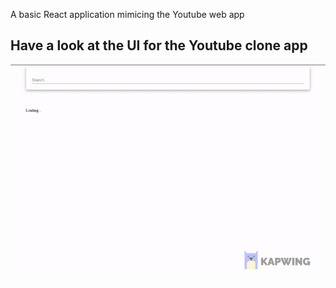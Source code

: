 A basic React application mimicing the Youtube web app

Have a look at the UI for the Youtube clone app
-------------------------------------------------------
![Output sample](https://github.com/sanghvip/youtubeClone/blob/master/Project.gif)
